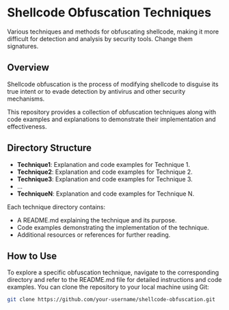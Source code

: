 # Shellcode Obfuscation Techniques

Various techniques and methods for obfuscating shellcode, making it more difficult for detection and analysis by security tools. Change them signatures. 

## Overview

Shellcode obfuscation is the process of modifying shellcode to disguise its true intent or to evade detection by antivirus and other security mechanisms.

This repository provides a collection of obfuscation techniques along with code examples and explanations to demonstrate their implementation and effectiveness.

## Directory Structure

- **Technique1**: Explanation and code examples for Technique 1.
- **Technique2**: Explanation and code examples for Technique 2.
- **Technique3**: Explanation and code examples for Technique 3.
- ...
- **TechniqueN**: Explanation and code examples for Technique N.

Each technique directory contains:

- A README.md explaining the technique and its purpose.
- Code examples demonstrating the implementation of the technique.
- Additional resources or references for further reading.

## How to Use

To explore a specific obfuscation technique, navigate to the corresponding directory and refer to the README.md file for detailed instructions and code examples. You can clone the repository to your local machine using Git:

```bash
git clone https://github.com/your-username/shellcode-obfuscation.git
